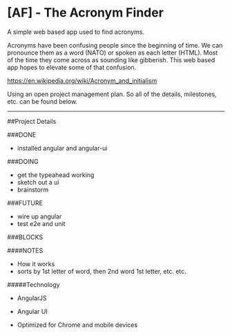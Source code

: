 [AF] - The Acronym Finder
=========================
A simple web based app used to find acronyms.

Acronyms have been confusing people since the beginning of time. We can pronounce them as a word (NATO) or spoken as each letter (HTML). Most of the time they come across as sounding like gibberish. This web based app hopes to elevate some of that confusion.

https://en.wikipedia.org/wiki/Acronym_and_initialism

Using an open project management plan. So all of the details, milestones, etc. can be found below.

---

##Project Details

###DONE
- installed angular and angular-ui

###DOING
- get the typeahead working
- sketch out a ui
- brainstorm


###FUTURE
- wire up angular
- test e2e and unit


###BLOCKS

####NOTES
- How it works
- sorts by 1st letter of word, then 2nd word 1st letter, etc. etc.

#####Technology
- AngularJS
- Angular UI

- Optimized for Chrome and mobile devices
